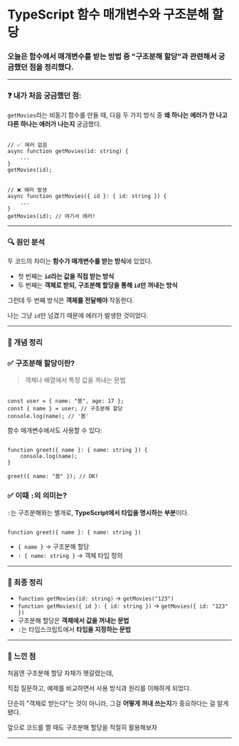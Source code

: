 TypeScript 함수 매개변수와 구조분해 할당
===

### 오늘은 함수에서 매개변수를 받는 방법 중 "구조분해 할당"과 관련해서 궁금했던 점을 정리했다.

---

### ❓ 내가 처음 궁금했던 점:

`getMovies`라는 비동기 함수를 만들 때, 다음 두 가지 방식 중 **왜 하나는 에러가 안 나고 다른 하나는 에러가 나는지** 궁금했다.

```tsx

// ✅ 에러 없음
async function getMovies(id: string) {
    ...
}
getMovies(id);

```

```tsx

// ❌ 에러 발생
async function getMovies({ id }: { id: string }) {
    ...
}
getMovies(id); // 여기서 에러!

```

---

### 🔍 원인 분석

두 코드의 차이는 **함수가 매개변수를 받는 방식**에 있었다.

- 첫 번째는 **`id`라는 값을 직접 받는 방식**
- 두 번째는 **객체로 받되, 구조분해 할당을 통해 `id`만 꺼내는 방식**

그런데 두 번째 방식은 **객체를 전달해야** 작동한다.

나는 그냥 `id`만 넘겼기 때문에 에러가 발생한 것이었다.

---

### 📘 개념 정리

### ✅ 구조분해 할당이란?

> 객체나 배열에서 특정 값을 꺼내는 문법
> 

```tsx

const user = { name: "봄", age: 17 };
const { name } = user; // 구조분해 할당
console.log(name); // '봄'

```

함수 매개변수에서도 사용할 수 있다:

```tsx

function greet({ name }: { name: string }) {
    console.log(name);
}

greet({ name: "봄" }); // OK!

```

### ✅ 이때 `:`의 의미는?

`:`는 구조분해와는 별개로, **TypeScript에서 타입을 명시하는 부분**이다.

```tsx

function greet({ name }: { name: string })

```

- `{ name }` → 구조분해 할당
- `: { name: string }` → 객체 타입 정의

---

### 🧠 최종 정리

- `function getMovies(id: string)` → `getMovies("123")`
- `function getMovies({ id }: { id: string })` → `getMovies({ id: "123" })`
- 구조분해 할당은 **객체에서 값을 꺼내는 문법**
- `:`는 타입스크립트에서 **타입을 지정하는 문법**

---

### 💬 느낀 점

처음엔 구조분해 할당 자체가 헷갈렸는데,

직접 질문하고, 예제를 비교하면서 사용 방식과 원리를 이해하게 되었다.

단순히 "객체로 받는다"는 것이 아니라, 그걸 **어떻게 꺼내 쓰는지**가 중요하다는 걸 알게 됐다.

앞으로 코드를 짤 때도 구조분해 할당을 적절히 활용해보자

---